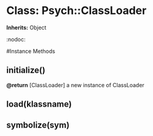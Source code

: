 # Class: Psych::ClassLoader
**Inherits:** Object
    

:nodoc:



#Instance Methods
## initialize() [](#method-i-initialize)

**@return** [ClassLoader] a new instance of ClassLoader

## load(klassname) [](#method-i-load)

## symbolize(sym) [](#method-i-symbolize)

